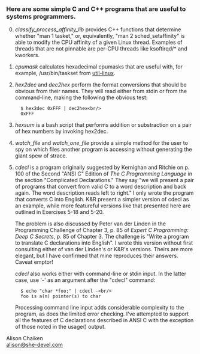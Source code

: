 ### Here are some simple C and C++ programs that are useful to systems programmers.

0. _classify\_process\_affinity\_lib_ provides C++ functions that determine whether "man 1 tasket," or, equivalently, "man 2 sched_setaffinity" is able to modify the CPU affinity of a given Linux thread.    Examples of threads  that are not pinnable are per-CPU threads like ksoftirqd/* and kworkers.

1. _cpumask_ calculates hexadecimal cpumasks that are useful with, for example, /usr/bin/taskset from [util-linux](git://git.kernel.org/pub/scm/utils/util-linux/util-linux.git).

2. _hex2dec_ and _dec2hex_ perform the format conversions that should be obvious from their names.   They will read either from stdin or from the command-line, making the following the obvious test:

   	     $ hex2dec 0xFFF | dec2hex<br/>
	     0xFFF

3. _hexsum_ is a bash script that performs addition or substraction on a pair of hex numbers by invoking hex2dec.

4. _watch\_file_ and _watch\_one\_file_ provide a simple method for the user to spy on which files another program is accessing without generating the giant spew of strace.

5. _cdecl_ is a program originally suggested by Kernighan and Ritchie on p. 100 of the Second "ANSI C" Edition of  _The C Programming Language_ in the section "Complicated Declarations."   They say "we will present a pair of programs that convert from valid C to a word description and back again. The word description reads left to right."   I only wrote the program that converts C into English.   K&R present a simpler version of cdecl as an example, while more featureful versions like that presented here are outlined in Exercises 5-18 and 5-20.

     The problem is also discussed by Peter van der Linden in the Programming Challenge  of Chapter 3, p. 85 of _Expert C Programming: Deep C Secrets_, p. 85 of Chapter 3.   The challenge is "Write a program to translate C declarations into English".   I wrote this version without first consulting either of van der Linden's or K&R's versions.   Theirs are more elegant, but I have confirmed that mine reproduces their answers.   Caveat emptor!

    _cdecl_ also works either with command-line or stdin input.   In the latter case, use '-' as an argument after the "cdecl" command:

	     $ echo "char *foo;" | cdecl -<br/>
	     foo is a(n) pointer(s) to char
 
    Processing command line input adds considerable complexity to the program, as does the limited error checking.   I've attempted to support all the features of C declarations described in ANSI C with the exception of those noted in the usage() output.

Alison Chaiken<br/>
alison@she-devel.com

